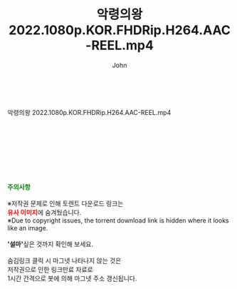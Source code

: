 ﻿---
layout: post
title:  "악령의왕 2022.1080p.KOR.FHDRip.H264.AAC-REEL.mp4"
author: John
categories: [ 영화 ]
tags: [  ]
image:  
description: "악령의왕 2022.1080p.KOR.FHDRip.H264.AAC-REEL.mp4 torrent 정보 공유"
toc: true
toc_sticky: true
---

<br>
<div class="view-img">
<a class="view_image" href="https://torrentmobile59.com/bbs/view_image.php?fn=%2Fdata%2Ffile%2Fmovie%2F3659260999_4GstN8Jb_36ccff14be295094d0f193c9eb06ce6aa96fe573.jpg" target="_blank"><img alt="" class="img-tag" content="https://torrentmobile59.com/data/file/movie/3659260999_4GstN8Jb_36ccff14be295094d0f193c9eb06ce6aa96fe573.jpg" itemprop="image" src="https://torrentmobile59.com/data/file/movie/3659260999_4GstN8Jb_36ccff14be295094d0f193c9eb06ce6aa96fe573.jpg" title=""/></a><a class="view_image" href="https://torrentmobile59.com/bbs/view_image.php?fn=%2Fdata%2Ffile%2Fmovie%2F3659260999_cuSJ3rjD_7d43eb095e9916f57f5367374a555939beb303f8.jpg" target="_blank"><img alt="" class="img-tag" content="https://torrentmobile59.com/data/file/movie/3659260999_cuSJ3rjD_7d43eb095e9916f57f5367374a555939beb303f8.jpg" itemprop="image" src="https://torrentmobile59.com/data/file/movie/3659260999_cuSJ3rjD_7d43eb095e9916f57f5367374a555939beb303f8.jpg" title=""/></a></div><div class="view-content" itemprop="description">
<p>악령의왕 2022.1080p.KOR.FHDRip.H264.AAC-REEL.mp4<br/></p> </div>
    
<br><br><br><br><br><br><br>
<p data-ke-size="size16"><b><span style="color: green;">주의사항</span></b><br /><br />※저작권 문제로 인해 토렌트 다운로드 링크는<br /><b><span style="color: red;">유사 이미지</span></b>에 숨겨뒀습니다.<br />※Due to copyright issues, the torrent download link is hidden where it looks like an image.<br /><br /><b>'설마'</b>싶은 것까지 확인해 보세요.<br /><br />숨김링크 클릭 시 마그넷 나타나지 않는 것은<br />저작권으로 인한 링크만료 자료로<br />1시간 간격으로 봇에 의해 마그넷 주소 갱신됩니다.</p>
